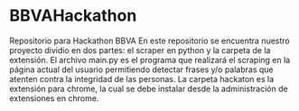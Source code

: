# BBVAHackathon
Repositorio para Hackathon BBVA
En este repositorio se encuentra nuestro proyecto dividio en dos partes: el scraper en python y la carpeta de la extensión.
El archivo main.py es el programa que realizará el scraping en la página actual del usuario permitiendo detectar frases y/o palabras que atenten contra la integridad de las personas.
La carpeta hackaton es la extensión para chrome, la cual se debe instalar desde la administración de extensiones en chrome.
